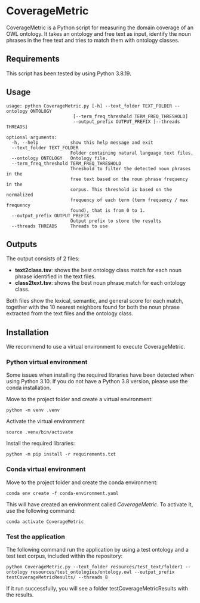 # CoverageMetric

CoverageMetric is a Python script for measuring the domain coverage of an OWL ontology. It takes an ontology and free text as input, identify the noun phrases in the free text and tries to match them with ontology classes.

## Requirements

This script has been tested by using Python 3.8.19.


## Usage

```
usage: python CoverageMetric.py [-h] --text_folder TEXT_FOLDER --ontology ONTOLOGY
                         [--term_freq_threshold TERM_FREQ_THRESHOLD]
                         --output_prefix OUTPUT_PREFIX [--threads THREADS]

optional arguments:
  -h, --help            show this help message and exit
  --text_folder TEXT_FOLDER
                        Folder containing natural language text files.
  --ontology ONTOLOGY   Ontology file.
  --term_freq_threshold TERM_FREQ_THRESHOLD
                        Threshold to filter the detected noun phrases in the
                        free text based on the noun phrase frequency in the
                        corpus. This threshold is based on the normalized
                        frequency of each term (term frequency / max frequency
                        found), that is from 0 to 1.
  --output_prefix OUTPUT_PREFIX
                        Output prefix to store the results
  --threads THREADS     Threads to use
```

## Outputs

The output consists of 2 files:

  - **text2class.tsv**: shows the best ontology class match for each noun phrase identified in the text files.
  - **class2text.tsv**: shows the best noun phrase match for each ontology class.

Both files show the lexical, semantic, and general score for each match, together with the 10 nearest neighbors found for both the noun phrase extracted from the text files and the ontology class.

## Installation

We recommend to use a virtual environment to execute CoverageMetric.

### Python virtual environment

Some issues when installing the required libraries have been detected when using Python 3.10. If you do not have a Python 3.8 version, please use the conda installation.

Move to the project folder and create a virtual environment:

`python -m venv .venv`

Activate the virtual environment

`source .venv/bin/activate`

Install the required libraries:

`python -m pip install -r requirements.txt`

### Conda virtual environment

Move to the project folder and create the conda environment:

`conda env create -f conda-environment.yaml`

This will have created an environment called *CoverageMetric*. To activate it, use the following command:

`conda activate CoverageMetric`

### Test the application

The following command run the application by using a test ontology and a test text corpus, included within the repository:

`python CoverageMetric.py --text_folder resources/test_text/folder1 --ontology resources/test_ontologies/ontology.owl --output_prefix testCoverageMetricResults/ --threads 8`

If it run successfully, you will see a folder testCoverageMetricResults with the results.